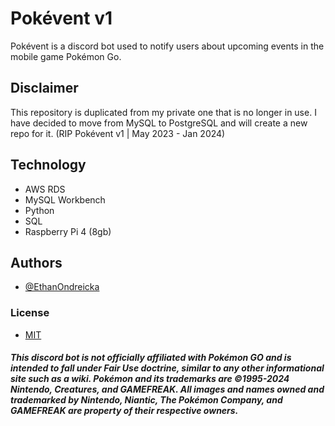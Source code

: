 
# Pokévent v1

Pokévent is a discord bot used to notify users about upcoming events in the mobile game Pokémon Go.


## Disclaimer

This repository is duplicated from my private one that is no longer in use. 
I have decided to move from MySQL to PostgreSQL and will create a new repo for it.
(RIP Pokévent v1 | May 2023 - Jan 2024)


## Technology

- AWS RDS
- MySQL Workbench
- Python
- SQL
- Raspberry Pi 4 (8gb)


## Authors

- [@EthanOndreicka](https://github.com/EthanOndreicka)


### License

- [MIT](https://choosealicense.com/licenses/mit/)






##### This discord bot is not officially affiliated with Pokémon GO and is intended to fall under Fair Use doctrine, similar to any other  informational site such as a wiki. Pokémon and its trademarks are ©1995-2024 Nintendo,  Creatures, and GAMEFREAK. All images and names owned and trademarked by Nintendo, Niantic, The Pokémon Company, and GAMEFREAK are property of their respective owners.
